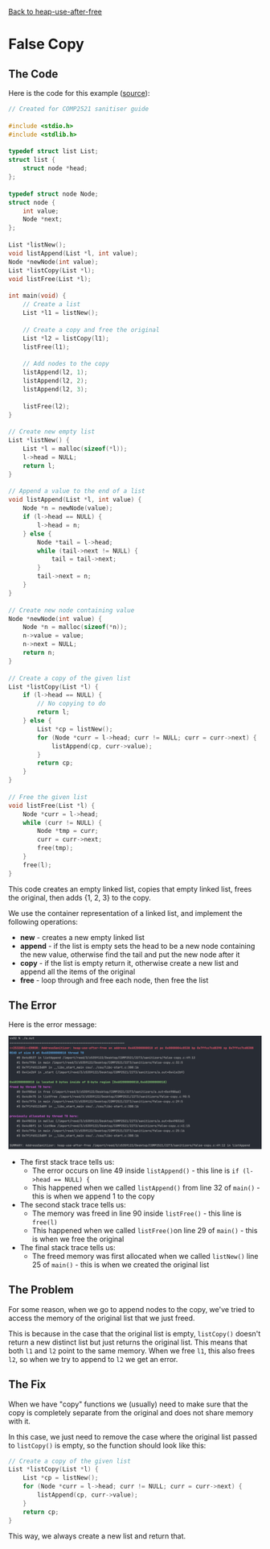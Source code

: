 [Back to heap-use-after-free](..)

# False Copy

## The Code

Here is the code for this example ([source](false-copy.c)):

```c
// Created for COMP2521 sanitiser guide

#include <stdio.h>
#include <stdlib.h>

typedef struct list List;
struct list {
    struct node *head;
};

typedef struct node Node;
struct node {
    int value;
    Node *next;
};

List *listNew();
void listAppend(List *l, int value);
Node *newNode(int value);
List *listCopy(List *l);
void listFree(List *l);

int main(void) {
    // Create a list
    List *l1 = listNew();
    
    // Create a copy and free the original
    List *l2 = listCopy(l1);
    listFree(l1);
    
    // Add nodes to the copy
    listAppend(l2, 1);
    listAppend(l2, 2);
    listAppend(l2, 3);
    
    listFree(l2);
}

// Create new empty list
List *listNew() {
    List *l = malloc(sizeof(*l));
    l->head = NULL;
    return l;
}

// Append a value to the end of a list
void listAppend(List *l, int value) {
    Node *n = newNode(value);
    if (l->head == NULL) {
        l->head = n;
    } else {
        Node *tail = l->head;
        while (tail->next != NULL) {
            tail = tail->next;
        }
        tail->next = n;
    }
}

// Create new node containing value
Node *newNode(int value) {
    Node *n = malloc(sizeof(*n));
    n->value = value;
    n->next = NULL;
    return n;
}

// Create a copy of the given list
List *listCopy(List *l) {
    if (l->head == NULL) {
        // No copying to do
        return l;
    } else {
        List *cp = listNew();
        for (Node *curr = l->head; curr != NULL; curr = curr->next) {
            listAppend(cp, curr->value);
        }
        return cp;
    }
}

// Free the given list
void listFree(List *l) {
    Node *curr = l->head;
    while (curr != NULL) {
        Node *tmp = curr;
        curr = curr->next;
        free(tmp);
    }
    free(l);
}


```

This code creates an empty linked list, copies that empty linked list, frees the original, then adds {1, 2, 3} to the copy.

We use the container representation of a linked list, and implement the following operations:
- **new** - creates a new empty linked list
- **append** - if the list is empty sets the head to be a new node containing the new value, otherwise find the tail and put the new node after it
- **copy** - if the list is empty return it, otherwise create a new list and append all the items of the original
- **free** - loop through and free each node, then free the list

## The Error

Here is the error message:

![error message](error.png)

- The first stack trace tells us:
    - The error occurs on line 49 inside `listAppend()` - this line is `if (l->head == NULL) {`
    - This happened when we called `listAppend()` from line 32 of `main()` - this is when we append 1 to the copy
- The second stack trace tells us:
    - The memory was freed in line 90 inside `listFree()` - this line is `free(l)`
    - This happened when we called `listFree()`on line 29 of `main()` - this is when we free the original
- The final stack trace tells us:
    - The freed memory was first allocated when we called `listNew()` line 25 of `main()` - this is when we created the original list

## The Problem

For some reason, when we go to append nodes to the copy, we've tried to access the memory of the original list that we just freed.

This is because in the case that the original list is empty, `listCopy()` doesn't return a new distinct list but just returns the original list. This means that both `l1` and `l2` point to the same memory. When we free `l1`, this also frees `l2`, so when we try to append to `l2` we get an error.

## The Fix

When we have "copy" functions we (usually) need to make sure that the copy is completely separate from the original and does not share memory with it.

In this case, we just need to remove the case where the original list passed to `listCopy()` is empty, so the function should look like this:
```c
// Create a copy of the given list
List *listCopy(List *l) {
    List *cp = listNew();
    for (Node *curr = l->head; curr != NULL; curr = curr->next) {
        listAppend(cp, curr->value);
    }
    return cp;
}
```

This way, we always create a new list and return that.